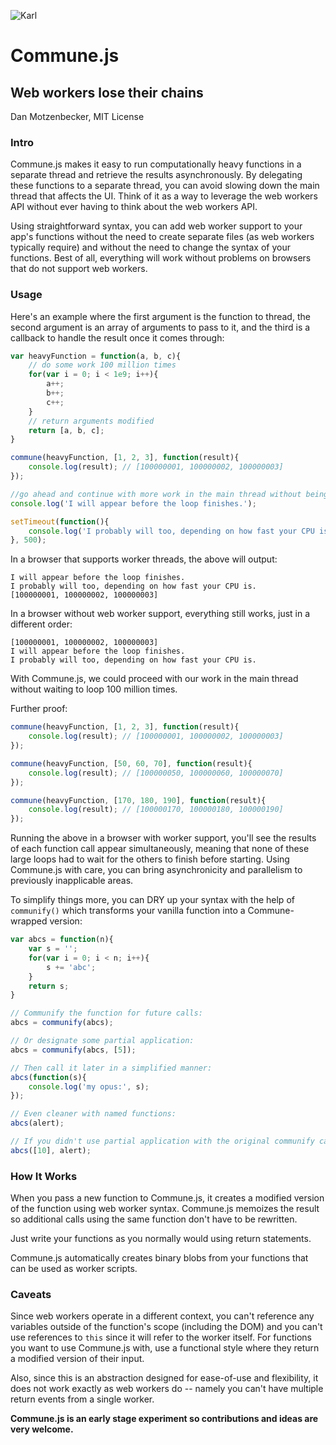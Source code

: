 ![Karl](http://upload.wikimedia.org/wikipedia/commons/9/90/Karl_and_jenny_marx_1866.jpg)
# Commune.js
## Web workers lose their chains
Dan Motzenbecker, MIT License

### Intro
Commune.js makes it easy to run computationally heavy functions in a separate thread and retrieve the results asynchronously. By delegating these functions to a separate thread, you can avoid slowing down the main thread that affects the UI. Think of it as a way to leverage the web workers API without ever having to think about the web workers API.

Using straightforward syntax, you can add web worker support to your app's functions without the need to create separate files (as web workers typically require) and without the need to change the syntax of your functions. Best of all, everything will work without problems on browsers that do not support web workers.


### Usage
Here's an example where the first argument is the function to thread, the second argument is an array of arguments to pass to it, and the third is a callback to handle the result once it comes through:

```javascript
var heavyFunction = function(a, b, c){
    // do some work 100 million times
    for(var i = 0; i < 1e9; i++){
        a++;
        b++;
        c++;
    }
    // return arguments modified
    return [a, b, c];
}

commune(heavyFunction, [1, 2, 3], function(result){
    console.log(result); // [100000001, 100000002, 100000003]
});

//go ahead and continue with more work in the main thread without being held up:
console.log('I will appear before the loop finishes.');

setTimeout(function(){
    console.log('I probably will too, depending on how fast your CPU is.');
}, 500);

```

In a browser that supports worker threads, the above will output:

```
I will appear before the loop finishes.
I probably will too, depending on how fast your CPU is.
[100000001, 100000002, 100000003]
```

In a browser without web worker support, everything still works, just in a different order:

```
[100000001, 100000002, 100000003]
I will appear before the loop finishes.
I probably will too, depending on how fast your CPU is.
```

With Commune.js, we could proceed with our work in the main thread without waiting to loop 100 million times.

Further proof:

```javascript
commune(heavyFunction, [1, 2, 3], function(result){
    console.log(result); // [100000001, 100000002, 100000003]
});

commune(heavyFunction, [50, 60, 70], function(result){
    console.log(result); // [100000050, 100000060, 100000070]
});

commune(heavyFunction, [170, 180, 190], function(result){
    console.log(result); // [100000170, 100000180, 100000190]
});
```

Running the above in a browser with worker support, you'll see the results of each function call appear simultaneously, meaning that none of these large loops had to wait for the others to finish before starting. Using Commune.js with care, you can bring asynchronicity and parallelism to previously inapplicable areas.

To simplify things more, you can DRY up your syntax with the help of `communify()` which transforms your vanilla function into a Commune-wrapped version:

```javascript
var abcs = function(n){
    var s = '';
    for(var i = 0; i < n; i++){
        s += 'abc';
    }
    return s;
}

// Communify the function for future calls:
abcs = communify(abcs);

// Or designate some partial application:
abcs = communify(abcs, [5]);

// Then call it later in a simplified manner:
abcs(function(s){
    console.log('my opus:', s);
});

// Even cleaner with named functions:
abcs(alert);

// If you didn't use partial application with the original communify call:
abcs([10], alert);
```


### How It Works
When you pass a new function to Commune.js, it creates a modified version of the function using web worker syntax. Commune.js memoizes the result so additional calls using the same function don't have to be rewritten.

Just write your functions as you normally would using return statements.

Commune.js automatically creates binary blobs from your functions that can be used as worker scripts.


### Caveats
Since web workers operate in a different context, you can't reference any variables outside of the function's scope (including the DOM) and you can't use references to `this` since it will refer to the worker itself. For functions you want to use Commune.js with, use a functional style where they return a modified version of their input.

Also, since this is an abstraction designed for ease-of-use and flexibility, it does not work exactly as web workers do -- namely you can't have multiple return events from a single worker.

__Commune.js is an early stage experiment so contributions and ideas are very welcome.__
